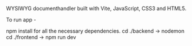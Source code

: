 WYSIWYG documenthandler built with Vite, JavaScript, CSS3 and HTML5.


To run app - 

npm install for all the necessary dependencies.
cd ./backend -> nodemon
cd ./frontend -> npm run dev